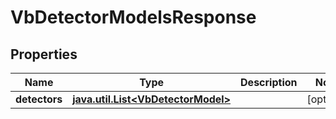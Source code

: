 
# VbDetectorModelsResponse

## Properties
Name | Type | Description | Notes
------------ | ------------- | ------------- | -------------
**detectors** | [**java.util.List&lt;VbDetectorModel&gt;**](VbDetectorModel.md) |  |  [optional]



